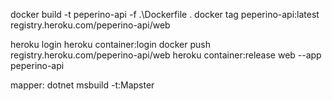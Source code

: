 docker build -t peperino-api -f .\Dockerfile .
docker tag peperino-api:latest registry.heroku.com/peperino-api/web

heroku login
heroku container:login
docker push registry.heroku.com/peperino-api/web
heroku container:release web --app peperino-api

mapper:
dotnet msbuild -t:Mapster